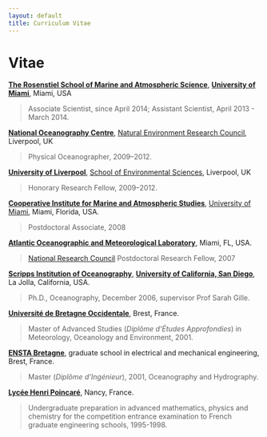 ```yaml
---
layout: default
title: Curriculum Vitae
---
```

# Vitae

[**The Rosenstiel School of Marine and Atmospheric Science**], [**University of Miami**], Miami, USA

>Associate Scientist, since April 2014; Assistant Scientist, April 2013 - March 2014.

[**National Oceanography Centre**], [Natural Environment Research Council], Liverpool, UK

>Physical Oceanographer, 2009–2012.

[**University of Liverpool**], [School of Environmental Sciences], Liverpool, UK

>Honorary Research Fellow, 2009–2012.

[**Cooperative Institute for Marine and Atmospheric Studies**], [University of Miami][**University of Miami**], Miami, Florida, USA.

>Postdoctoral Associate, 2008

[**Atlantic Oceanographic and Meteorological Laboratory**], Miami, FL, USA.

>[National Research Council] Postdoctoral Research Fellow, 2007

[**Scripps Institution of Oceanography**], [**University of California, San Diego**], La Jolla, California, USA.

>Ph.D., Oceanography, December 2006, supervisor Prof Sarah Gille.

[**Université de Bretagne Occidentale**], Brest, France.

>Master of Advanced Studies (*Diplôme d’Études Approfondies*) in Meteorology, Oceanology and Environment, 2001.

[**ENSTA Bretagne**], graduate school in electrical and mechanical engineering, Brest, France.

>Master (*Diplôme d’Ingénieur*), 2001, Oceanography and Hydrography.

[**Lycée Henri Poincaré**], Nancy, France.

>Undergraduate preparation in advanced mathematics, physics and chemistry for the competition entrance examination to French graduate engineering schools, 1995-1998.

[**The Rosenstiel School of Marine and Atmospheric Science**]: http://www.rsmas.miami.edu
[**University of Miami**]: http://www.miami.edu
[**National Oceanography Centre**]: http://www.noc.ac.uk/
[Natural Environment Research Council]: www.nerc.ac.uk
[**University of Liverpool**]: http://www.liv.ac.uk/
[School of Environmental Sciences]: http://www.liv.ac.uk/environmental-sciences/
[**Cooperative Institute for Marine and Atmospheric Studies**]: http://cimas.rsmas.miami.edu
[**Atlantic Oceanographic and Meteorological Laboratory**]: http://www.aoml.noaa.gov
[National Research Council]: http://www.nationalacademies.org/nrc/
[**Scripps Institution of Oceanography**]: http://www.sio.ucsd.edu
[**University of California, San Diego**]: http://www.ucsd.edu
[**Université de Bretagne Occidentale**]: http://www.univ-brest.fr/
[**ENSTA Bretagne**]: http://www.ensta-bretagne.fr/
[**Lycée Henri Poincaré**]: http://www3.ac-nancy-metz.fr/lyc-henri-poincare/
